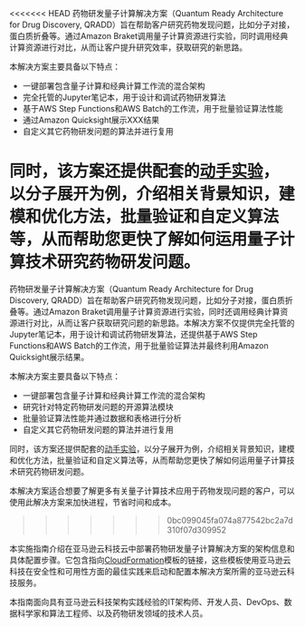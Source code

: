 <<<<<<< HEAD
药物研发量子计算解决方案（Quantum Ready Architecture for Drug Discovery, QRADD）旨在帮助客户研究药物发现问题，比如分子对接，蛋白质折叠等。通过Amazon Braket调用量子计算资源进行实验，同时调用经典计算资源进行对比，从而让客户提升研究效率，获取研究的新思路。

本解决方案主要具备以下特点：

- 一键部署包含量子计算和经典计算工作流的混合架构
- 完全托管的Jupyter笔记本，用于设计和调试药物研发算法
- 基于AWS Step Functions和AWS Batch的工作流，用于批量验证算法性能
- 通过Amazon Quicksight展示XXX结果
- 自定义其它药物研发问题的算法并进行复用

同时，该方案还提供配套的[动手实验](workshop/background.md)，以分子展开为例，介绍相关背景知识，建模和优化方法，批量验证和自定义算法等，从而帮助您更快了解如何运用量子计算技术研究药物研发问题。
=======
药物研发量子计算解决方案（Quantum Ready Architecture for Drug Discovery, QRADD）旨在帮助客户研究药物发现问题，比如分子对接，蛋白质折叠等。通过Amazon Braket调用量子计算资源进行实验，同时还调用经典计算资源进行对比，从而让客户获取研究问题的新思路。本解决方案不仅提供完全托管的Jupyter笔记本，用于设计和调试药物研发算法，还提供基于AWS Step Functions和AWS Batch的工作流，用于批量验证算法并最终利用Amazon Quicksight展示结果。


本解决方案主要具备以下特点：

- 一键部署包含量子计算和经典计算工作流的混合架构 
- 研究针对特定药物研发问题的开源算法模块
- 批量验证算法性能并通过数据和表格进行分析
- 自定义其它药物研发问题的算法并进行复用

同时，该方案还提供配套的[动手实验](workshop/background.md)，以分子展开为例，介绍相关背景知识，建模和优化方法，批量验证和自定义算法等，从而帮助您更快了解如何运用量子计算技术研究药物研发问题。

本解决方案适合想要了解更多有关量子计算技术应用于药物发现问题的客户，可以使用此解决方案来加快进程，节省时间和成本。
>>>>>>> 0bc099045fa074a877542bc2a7d310f07d309952

本实施指南介绍在亚马逊云科技云中部署药物研发量子计算解决方案的架构信息和具体配置步骤。它包含指向[CloudFormation][cloudformation]模板的链接，这些模板使用亚马逊云科技在安全性和可用性方面的最佳实践来启动和配置本解决方案所需的亚马逊云科技服务。

本指南面向具有亚马逊云科技架构实践经验的IT架构师、开发人员、DevOps、数据科学家和算法工程师、以及药物研发领域的技术人员。

[cloudformation]: https://aws.amazon.com/en/cloudformation/